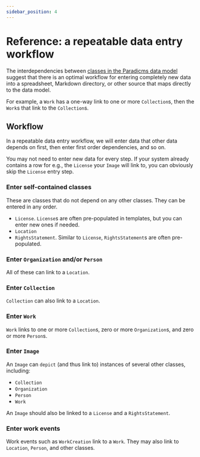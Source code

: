 ```yaml
---
sidebar_position: 4
---
```


# Reference: a repeatable data entry workflow

The interdependencies between [classes in the Paradicms data model](./data-model) suggest that there is an optimal workflow for entering completely new data into a spreadsheet, Markdown directory, or other source that maps directly to the data model.

For example, a `Work` has a one-way link to one or more `Collection`s, then the `Work`s that link to the `Collection`s.

## Workflow

In a repeatable data entry workflow, we will enter data that other data depends on first, then enter first order dependencies, and so on.

You may not need to enter new data for every step. If your system already contains a row for e.g., the `License` your `Image` will link to, you can obviously skip the `License` entry step.

### Enter self-contained classes

These are classes that do not depend on any other classes. They can be entered in any order.

* `License`. `License`s are often pre-populated in templates, but you can enter new ones if needed.
* `Location`
* `RightsStatement`. Similar to `License`, `RightsStatement`s are often pre-populated.

### Enter `Organization` and/or `Person`

All of these can link to a `Location`.

### Enter `Collection`

`Collection` can also link to a `Location`.

### Enter `Work`

`Work` links to one or more `Collection`s, zero or more `Organization`s, and zero or more `Person`s.

### Enter `Image`

An `Image` can `depict` (and thus link to) instances of several other classes, including:

* `Collection`
* `Organization`
* `Person`
* `Work`

An `Image` should also be linked to a `License` and a `RightsStatement`.

### Enter work events

Work events such as `WorkCreation` link to a `Work`. They may also link to `Location`, `Person`, and other classes. 